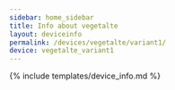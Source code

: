 ```yaml
---
sidebar: home_sidebar
title: Info about vegetalte
layout: deviceinfo
permalink: /devices/vegetalte/variant1/
device: vegetalte_variant1
---
```

{% include templates/device_info.md %}
